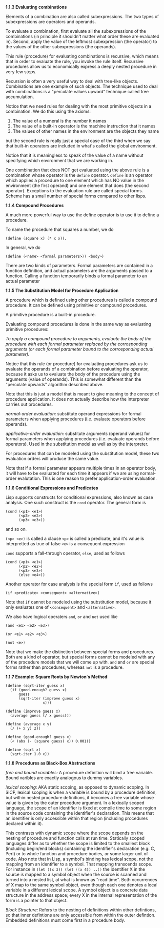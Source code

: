 **1.1.3 Evaluating combinations**

Elements of a combination are also called subexpressions. The two types of subexpressions are operators and operands.

To evaluate a combination, first evaluate all the subexpressions of the combinations (in principle it shouldn't matter what order these are evaluated in). Second, apply the value of the leftmost subexpression (the operator) to the values of the other subexpressions (the operands).

This rule (procedure) for evaluating combinations is recursive, which means that in order to evaluate the rule, you invoke the rule itself. Recursive procedures allow us to economically express a deeply nested procedure in very few steps.

Recursion is often a very useful way to deal with tree-like objects. Combinations are one example of such objects. The technique used to deal with combinations is a "percolate values upward" technique called tree accumulation.

Notice that we need rules for dealing with the most primitive objects in a combination. We do this using the axioms:
1. The value of a numeral is the number it names
2. The value of a built-in operator is the machine instruction that it names
3. The values of other names in the environment are the objects they name

but the second rule is really just a special case of the third when we say that built-in operators are included in what's called the global environment.

Notice that it is meaningless to speak of the value of a name without specifying which environment that we are working in.

One combination that does NOT get evaluated using the above rule is a combination whose operator is the `define` operator. `define` is an operator which applies a procedure to one element which has NO value in the environment (the first operand) and one element that does (the second operator). Exceptions to the evaluation rule are called special forms. Scheme has a small number of special forms compared to other lisps.

**1.1.4 Compound Procedures**

A much more powerful way to use the define operator is to use it to define a procedure.

To name the procedure that squares a number, we do

    (define (square x) (* x x)). 
    
In general, we do

    (define (<name> <formal parameters>)) <body>)

There are two kinds of parameters. Formal parameters are contained in a function definition, and actual parameters are the arguments passed to a function. Calling a function temporarily binds a formal parameter to an actual parameter

**1.1.5  The Substitution Model for Procedure Application**

A procedure which is defined using other procedures is called a compound procedure. It can be defined using primitive or compound procedures.

A primitive procedure is a built-in procedure.

Evaluating compound procedures is done in the same way as evaluating primitive procedures:

*To apply a compound procedure to arguments, evaluate the body of the procedure with each formal parameter replaced by the corrosponding arguments (or each formal parameter bound to the corrosponding actual parameter).*

Notice that this rule (or procedure) for evaluating procedures ask us to evaluate the operands of a combination before evaluating the operator, because it asks us to evaluate the body of the procedure using the arguments (value of operands). This is somewhat different than the "percolate upwards" algorithm described above.

Note that this is just a model that is meant to give meaning to the concept of procedure application. It does not actually describe how the interpreter carries out procedures.

*normal-order evaluation:* substitute operand expressions for formal parameters when applying procedures (i.e. evaluate operators before operands).

*applicative-order evaluation:* substitute arguments (operand values) for formal parameters when applying procedures (i.e. evaluate operands before operators). Used in the substitution model as well as by the interpreter.

For procedures that can be modeled using the substitution model, these two evaluation orders will produce the same value.

Note that if a formal parameter appears multiple times in an operator body, it will have to be evaluated for each time it appears if we are using normal-order evalutation. This is one reason to prefer application-order evaluation.

**1.1.6 Conditional Expressions and Predicates**

Lisp supports constructs for conditional expressions, also known as case analysis. One such construct is the `cond` operator. The general form is 

    (cond (<p1> <e1>)
          (<p2> <e2>)
          (<p3> <e3>))

and so on. 

`(<p> <e>)` is called a clause
`<p>` is called a predicate, and it's value is interpretted as true of false
`<e>` is a consequent expression

`cond` supports a fall-through operator, `else`, used as follows

    (cond (<p1> <e1>)
          (<p2> <e2>)
          (<p3> <e3>)
          (else <e4>))

Another operator for case analysis is the special form `if`, used as follows

    (if <predicate> <consequent> <alternative>)

Note that `if` cannot be modeled using the substitution model, because it only evaluates one of `<consequent>` and `<alternative>`.

We also have logical operaters `and`, `or` and `not` used like

    (and <e1> <e2> <e3>)

    (or <e1> <e2> <e3>)

    (not <e>)

Note that we make the distinction between special forms and procedures. Both are a kind of operator, but special forms cannot be modeled with any of the procedure models that we will come up with. `and` and `or` are special forms rather than procedures, whereas `not` is a procedure.

**1.1.7 Example: Square Roots by Newton's Method**

    (define (sqrt-iter guess x)
      (if (good-enough? guess x)
          guess
          (sqrt-iter (improve guess x)
                     x)))

    (define (improve guess x)
      (average guess (/ x guess)))

    (define (average x y)
      (/ (+ x y) 2))

    (define (good-enough? guess x)
      (< (abs (- (square guess) x)) 0.001))

    (define (sqrt x)
      (sqrt-iter 1.0 x))
  
**1.1.8  Procedures as Black-Box Abstractions**

*free and bound variables:* A procedure definition will bind a free variable. Bound varibles are exactly analogous to dummy variables.

*lexical scoping:*
AKA static scoping, as opposed to dynamic scoping. 
In SICP, lexical scoping is when a variable is bound by a procedure definition, but within nested procedure definitions, it becomes a free variable whose value is given by the outer procedure argument.
In a lexically scoped language, the scope of an identifier is fixed at compile time to some region in the source code containing the identifier's declaration. This means that an identifier is only accessible within that region (including procedures declared within it). 

This contrasts with dynamic scope where the scope depends on the nesting of procedure and function calls at run time.
Statically scoped languages differ as to whether the scope is limited to the smallest block (including begin/end blocks) containing the identifier's declaration (e.g. C, Perl) or to whole function and procedure bodies, or some larger unit of code.
Also note that in Lisp, a symbol's binding has lexical scope, not the mapping from an identifier to a symbol. That mapping transcends scope. For instance in `(let ((x 3)) (let ((x 4)) ..))` the identifier X in the source is mapped to a symbol object when the source is scanned and turned into a nested list, at what is known as "read time". Both occurrences of X map to the same symbol object, even though each one denotes a local variable in a different lexical scope. A symbol object is a concrete data structure in the address space; every X in the internal representation of the form is a pointer to that object.

*Block Structure:*
Refers to the nesting of definitions within other defintions, so that inner defintions are only accessible from within the outer defintion. Embedded definitions must come first in a procedure body.
